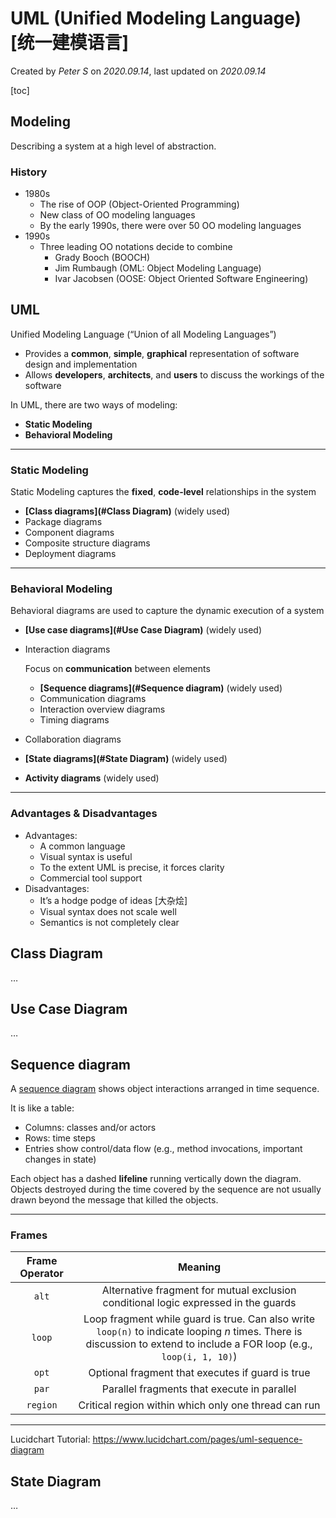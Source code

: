 # UML (Unified Modeling Language) [统一建模语言]

Created by *Peter S* on *2020.09.14*, last updated on *2020.09.14*

[toc]

## Modeling

Describing a system at a high level of abstraction.

### History

-   1980s
    -   The rise of OOP (Object-Oriented Programming)
    -   New class of OO modeling languages
    -   By the early 1990s, there were over 50 OO modeling languages
-   1990s
    -   Three leading OO notations decide to combine
        -   Grady Booch (BOOCH)
        -   Jim Rumbaugh (OML: Object Modeling Language)
        -   Ivar Jacobsen (OOSE: Object Oriented Software Engineering)



## UML

Unified Modeling Language (“Union of all Modeling Languages”)

-   Provides a **common**, **simple**, **graphical** representation of software design and implementation
-   Allows **developers**, **architects**, and **users** to discuss the workings of the software

In UML, there are two ways of modeling:

-   **Static Modeling**
-   **Behavioral Modeling**

---

### Static Modeling

Static Modeling captures the **fixed**, **code-level** relationships in the system

-   **[Class diagrams](#Class Diagram)** (widely used)
-   Package diagrams
-   Component diagrams
-   Composite structure diagrams
-   Deployment diagrams

---

### Behavioral Modeling

Behavioral diagrams are used to capture the dynamic execution of a system

-   **[Use case diagrams](#Use Case Diagram)** (widely used)

-   Interaction diagrams

    Focus on **communication** between elements

    -   **[Sequence diagrams](#Sequence diagram)** (widely used)
    -   Communication diagrams
    -   Interaction overview diagrams
    -   Timing diagrams

-   Collaboration diagrams

-   **[State diagrams](#State Diagram)** (widely used)

-   **Activity diagrams** (widely used)

---

### Advantages & Disadvantages

-   Advantages:
    -   A common language
    -   Visual syntax is useful
    -   To the extent UML is precise, it forces clarity
    -   Commercial tool support
-   Disadvantages:
    -   It’s a hodge podge of ideas [大杂烩]
    -   Visual syntax does not scale well
    -   Semantics is not completely clear



## Class Diagram

…



## Use Case Diagram

…



## Sequence diagram

A [sequence diagram](https://en.wikipedia.org/wiki/Sequence_diagram) shows object interactions arranged in time sequence.

It is like a table:

-   Columns: classes and/or actors
-   Rows: time steps
-   Entries show control/data flow (e.g., method invocations, important changes in state)

Each object has a dashed **lifeline** running vertically down the diagram. Objects destroyed during the time covered by the sequence are not usually drawn beyond the message that killed the objects.

---

### Frames

| Frame Operator |                           Meaning                            |
| :------------: | :----------------------------------------------------------: |
|     `alt`      | Alternative fragment for mutual exclusion conditional logic expressed in the guards |
|     `loop`     | Loop fragment while guard is true. Can also write `loop(n)` to indicate looping $n$ times. There is discussion to extend to include a FOR loop (e.g., `loop(i, 1, 10)`) |
|     `opt`      |       Optional fragment that executes if guard is true       |
|     `par`      |         Parallel fragments that execute in parallel          |
|    `region`    |     Critical region within which only one thread can run     |

---

Lucidchart Tutorial: https://www.lucidchart.com/pages/uml-sequence-diagram



## State Diagram

…



